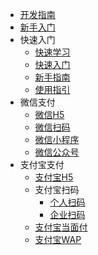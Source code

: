 *   [开发指南](zh-cn/开发指南)
*   [新手入门](zh-cn/新手入门)
*   快速入门
    *   [快速学习](zh-cn/快速学习)
    *   [快速入门](zh-cn/快速入门)
    *   [新手指南](zh-cn/新手指南)
    *   [使用指引](zh-cn/使用指引)
*   微信支付
    *   [微信H5](zh-cn/微信H5)
    *   [微信扫码](zh-cn/微信扫码)
    *   [微信小程序](zh-cn/微信小程序)
    *   [微信公众号](zh-cn/微信公众号)
*   支付宝支付
    *   [支付宝H5](zh-cn/支付宝H5)
    *   支付宝扫码
        *   [个人扫码](zh-cn/支付宝扫码)
        *   [企业扫码](zh-cn/支付宝扫码)
    *   [支付宝当面付](zh-cn/支付宝当面付)
    *   [支付宝WAP](zh-cn/支付宝WAP)        
